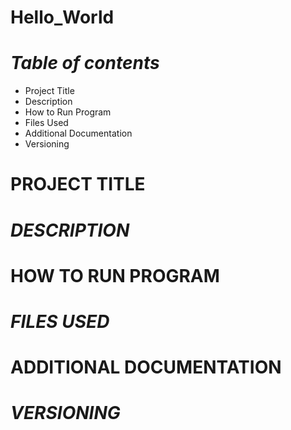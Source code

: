 # Hello_World
# *Table of contents*
- Project Title
- Description
- How to Run Program
- Files Used
- Additional Documentation
- Versioning
# PROJECT TITLE
# *DESCRIPTION*
# HOW TO RUN PROGRAM
# *FILES USED*
# ADDITIONAL DOCUMENTATION
# *VERSIONING*
